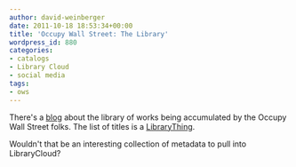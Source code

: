 ```yaml
---
author: david-weinberger
date: 2011-10-18 18:53:34+00:00
title: 'Occupy Wall Street: The Library'
wordpress_id: 880
categories:
- catalogs
- Library Cloud
- social media
tags:
- ows
---
```


There's a [blog](http://peopleslibrary.wordpress.com/) about the library of works being accumulated by the Occupy Wall Street folks. The list of titles is a [LibraryThing](http://www.librarything.com/catalog.php?view=OWSLibrary&sort=stampREV).

Wouldn't that be an interesting collection of metadata to pull into LibraryCloud?
